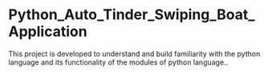 # Python_Auto_Tinder_Swiping_Boat_Application
This project is developed to understand and build familiarity with the python language and its functionality of the modules of python language..

